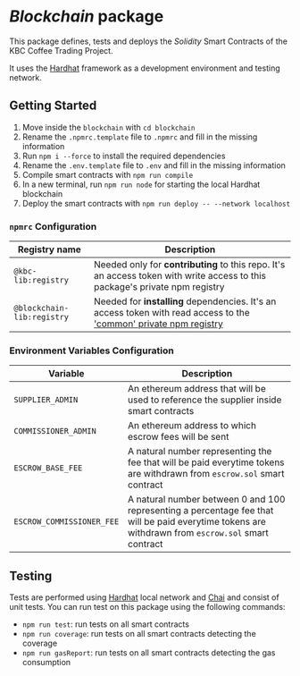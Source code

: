 # _Blockchain_ package

This package defines, tests and deploys the _Solidity_ Smart Contracts of the KBC Coffee Trading Project.

It uses the [Hardhat](https://hardhat.org/) framework as a development environment and testing network.

## Getting Started

1. Move inside the `blockchain` with `cd blockchain`
2. Rename the `.npmrc.template` file to `.npmrc` and fill in the missing information
3. Run `npm i --force` to install the required dependencies
4. Rename the `.env.template` file to `.env` and fill in the missing information
5. Compile smart contracts with `npm run compile`
6. In a new terminal, run `npm run node` for starting the local Hardhat blockchain
7. Deploy the smart contracts with `npm run deploy -- --network localhost`

### `npmrc` Configuration

| Registry name              | Description                                                                                                                                                                                                       |
| -------------------------- | ----------------------------------------------------------------------------------------------------------------------------------------------------------------------------------------------------------------- |
| `@kbc-lib:registry`        | Needed only for **contributing** to this repo. It's an access token with write access to this package's private npm registry                                                                                      |
| `@blockchain-lib:registry` | Needed for **installing** dependencies. It's an access token with read access to the ['common' private npm registry](https://gitlab-core.supsi.ch/dti-isin/giuliano.gremlich/blockchain/one_lib_to_rule_them_all) |

### Environment Variables Configuration

| Variable                  | Description                                                                                                                                        |
| ------------------------- | -------------------------------------------------------------------------------------------------------------------------------------------------- |
| `SUPPLIER_ADMIN`          | An ethereum address that will be used to reference the supplier inside smart contracts                                                             |
| `COMMISSIONER_ADMIN`      | An ethereum address to which escrow fees will be sent                                                                                              |
| `ESCROW_BASE_FEE`         | A natural number representing the fee that will be paid everytime tokens are withdrawn from `escrow.sol` smart contract                            |
| `ESCROW_COMMISSIONER_FEE` | A natural number between 0 and 100 representing a percentage fee that will be paid everytime tokens are withdrawn from `escrow.sol` smart contract |

## Testing

Tests are performed using [Hardhat](https://hardhat.org/) local network and [Chai](https://www.chaijs.com/) and consist of unit tests. You can run test on this package using the following commands:

-   `npm run test`: run tests on all smart contracts
-   `npm run coverage`: run tests on all smart contracts detecting the coverage
-   `npm run gasReport`: run tests on all smart contracts detecting the gas consumption
